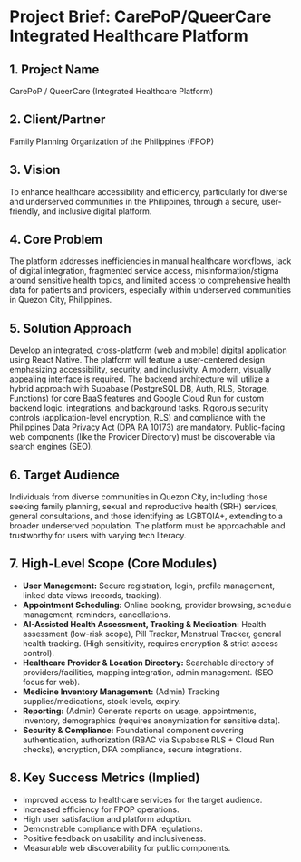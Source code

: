 # Project Brief: CarePoP/QueerCare Integrated Healthcare Platform

## 1. Project Name

CarePoP / QueerCare (Integrated Healthcare Platform)

## 2. Client/Partner

Family Planning Organization of the Philippines (FPOP)

## 3. Vision

To enhance healthcare accessibility and efficiency, particularly for diverse and underserved communities in the Philippines, through a secure, user-friendly, and inclusive digital platform.

## 4. Core Problem

The platform addresses inefficiencies in manual healthcare workflows, lack of digital integration, fragmented service access, misinformation/stigma around sensitive health topics, and limited access to comprehensive health data for patients and providers, especially within underserved communities in Quezon City, Philippines.

## 5. Solution Approach

Develop an integrated, cross-platform (web and mobile) digital application using React Native. The platform will feature a user-centered design emphasizing accessibility, security, and inclusivity. A modern, visually appealing interface is required. The backend architecture will utilize a hybrid approach with Supabase (PostgreSQL DB, Auth, RLS, Storage, Functions) for core BaaS features and Google Cloud Run for custom backend logic, integrations, and background tasks. Rigorous security controls (application-level encryption, RLS) and compliance with the Philippines Data Privacy Act (DPA RA 10173) are mandatory. Public-facing web components (like the Provider Directory) must be discoverable via search engines (SEO).

## 6. Target Audience

Individuals from diverse communities in Quezon City, including those seeking family planning, sexual and reproductive health (SRH) services, general consultations, and those identifying as LGBTQIA+, extending to a broader underserved population. The platform must be approachable and trustworthy for users with varying tech literacy.

## 7. High-Level Scope (Core Modules)

*   **User Management:** Secure registration, login, profile management, linked data views (records, tracking).
*   **Appointment Scheduling:** Online booking, provider browsing, schedule management, reminders, cancellations.
*   **AI-Assisted Health Assessment, Tracking & Medication:** Health assessment (low-risk scope), Pill Tracker, Menstrual Tracker, general health tracking. (High sensitivity, requires encryption & strict access control).
*   **Healthcare Provider & Location Directory:** Searchable directory of providers/facilities, mapping integration, admin management. (SEO focus for web).
*   **Medicine Inventory Management:** (Admin) Tracking supplies/medications, stock levels, expiry.
*   **Reporting:** (Admin) Generate reports on usage, appointments, inventory, demographics (requires anonymization for sensitive data).
*   **Security & Compliance:** Foundational component covering authentication, authorization (RBAC via Supabase RLS + Cloud Run checks), encryption, DPA compliance, secure integrations.

## 8. Key Success Metrics (Implied)

*   Improved access to healthcare services for the target audience.
*   Increased efficiency for FPOP operations.
*   High user satisfaction and platform adoption.
*   Demonstrable compliance with DPA regulations.
*   Positive feedback on usability and inclusiveness.
*   Measurable web discoverability for public components. 